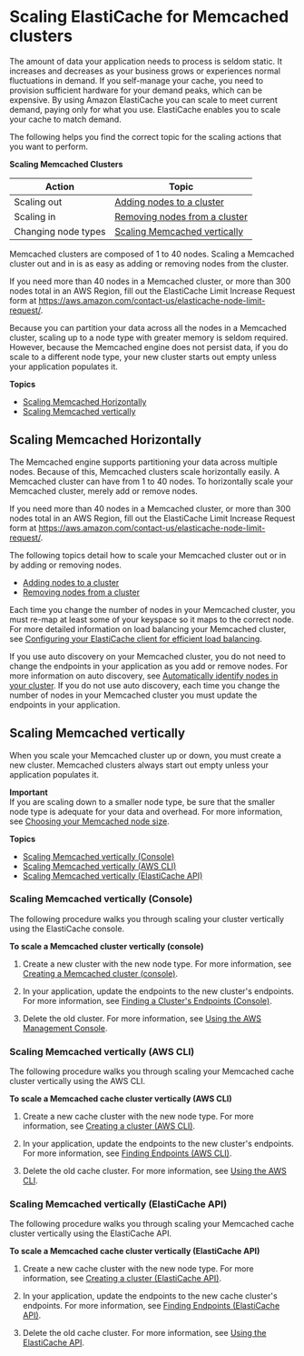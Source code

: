 # Scaling ElastiCache for Memcached clusters<a name="Scaling"></a>

The amount of data your application needs to process is seldom static\. It increases and decreases as your business grows or experiences normal fluctuations in demand\. If you self\-manage your cache, you need to provision sufficient hardware for your demand peaks, which can be expensive\. By using Amazon ElastiCache you can scale to meet current demand, paying only for what you use\. ElastiCache enables you to scale your cache to match demand\.

The following helps you find the correct topic for the scaling actions that you want to perform\.


**Scaling Memcached Clusters**  

| Action | Topic | 
| --- | --- | 
|  Scaling out  |  [Adding nodes to a cluster](Clusters.AddNode.md)  | 
|  Scaling in  |  [Removing nodes from a cluster](Clusters.DeleteNode.md)  | 
|  Changing node types  |  [Scaling Memcached vertically](#Scaling.Memcached.Vertically)  | 

Memcached clusters are composed of 1 to 40 nodes\. Scaling a Memcached cluster out and in is as easy as adding or removing nodes from the cluster\. 

If you need more than 40 nodes in a Memcached cluster, or more than 300 nodes total in an AWS Region, fill out the ElastiCache Limit Increase Request form at [https://aws\.amazon\.com/contact\-us/elasticache\-node\-limit\-request/](https://aws.amazon.com/contact-us/elasticache-node-limit-request/)\.

Because you can partition your data across all the nodes in a Memcached cluster, scaling up to a node type with greater memory is seldom required\. However, because the Memcached engine does not persist data, if you do scale to a different node type, your new cluster starts out empty unless your application populates it\.

**Topics**
+ [Scaling Memcached Horizontally](#Scaling.Memcached.Horizontally)
+ [Scaling Memcached vertically](#Scaling.Memcached.Vertically)

## Scaling Memcached Horizontally<a name="Scaling.Memcached.Horizontally"></a>

The Memcached engine supports partitioning your data across multiple nodes\. Because of this, Memcached clusters scale horizontally easily\. A Memcached cluster can have from 1 to 40 nodes\. To horizontally scale your Memcached cluster, merely add or remove nodes\.

If you need more than 40 nodes in a Memcached cluster, or more than 300 nodes total in an AWS Region, fill out the ElastiCache Limit Increase Request form at [https://aws\.amazon\.com/contact\-us/elasticache\-node\-limit\-request/](https://aws.amazon.com/contact-us/elasticache-node-limit-request/)\.

The following topics detail how to scale your Memcached cluster out or in by adding or removing nodes\.
+ [Adding nodes to a cluster](Clusters.AddNode.md)
+ [Removing nodes from a cluster](Clusters.DeleteNode.md)

Each time you change the number of nodes in your Memcached cluster, you must re\-map at least some of your keyspace so it maps to the correct node\. For more detailed information on load balancing your Memcached cluster, see [Configuring your ElastiCache client for efficient load balancing](BestPractices.LoadBalancing.md)\.

If you use auto discovery on your Memcached cluster, you do not need to change the endpoints in your application as you add or remove nodes\. For more information on auto discovery, see [Automatically identify nodes in your cluster](AutoDiscovery.md)\. If you do not use auto discovery, each time you change the number of nodes in your Memcached cluster you must update the endpoints in your application\.

## Scaling Memcached vertically<a name="Scaling.Memcached.Vertically"></a>

When you scale your Memcached cluster up or down, you must create a new cluster\. Memcached clusters always start out empty unless your application populates it\. 

**Important**  
If you are scaling down to a smaller node type, be sure that the smaller node type is adequate for your data and overhead\. For more information, see [Choosing your Memcached node size](nodes-select-size.md#CacheNodes.SelectSize)\.

**Topics**
+ [Scaling Memcached vertically \(Console\)](#Scaling.Memcached.Vertically.CON)
+ [Scaling Memcached vertically \(AWS CLI\)](#Scaling.Memcached.Vertically.CLI)
+ [Scaling Memcached vertically \(ElastiCache API\)](#Scaling.Memcached.Vertically.API)

### Scaling Memcached vertically \(Console\)<a name="Scaling.Memcached.Vertically.CON"></a>

The following procedure walks you through scaling your cluster vertically using the ElastiCache console\.

**To scale a Memcached cluster vertically \(console\)**

1. Create a new cluster with the new node type\. For more information, see [Creating a Memcached cluster \(console\)](Clusters.Create-mc.md#Clusters.Create.CON.Memcached)\.

1. In your application, update the endpoints to the new cluster's endpoints\. For more information, see [Finding a Cluster's Endpoints \(Console\)](Endpoints.md#Endpoints.Find.Memcached)\.

1. Delete the old cluster\. For more information, see [Using the AWS Management Console](Clusters.Delete.md#Clusters.Delete.CON)\.

### Scaling Memcached vertically \(AWS CLI\)<a name="Scaling.Memcached.Vertically.CLI"></a>

The following procedure walks you through scaling your Memcached cache cluster vertically using the AWS CLI\.

**To scale a Memcached cache cluster vertically \(AWS CLI\)**

1. Create a new cache cluster with the new node type\. For more information, see [Creating a cluster \(AWS CLI\)](Clusters.Create-mc.md#Clusters.Create.CLI)\.

1. In your application, update the endpoints to the new cluster's endpoints\. For more information, see [Finding Endpoints \(AWS CLI\)](Endpoints.md#Endpoints.Find.CLI)\.

1. Delete the old cache cluster\. For more information, see [Using the AWS CLI](Clusters.Delete.md#Clusters.Delete.CLI)\.

### Scaling Memcached vertically \(ElastiCache API\)<a name="Scaling.Memcached.Vertically.API"></a>

The following procedure walks you through scaling your Memcached cache cluster vertically using the ElastiCache API\.

**To scale a Memcached cache cluster vertically \(ElastiCache API\)**

1. Create a new cache cluster with the new node type\. For more information, see [Creating a cluster \(ElastiCache API\)](Clusters.Create-mc.md#Clusters.Create.API)\.

1. In your application, update the endpoints to the new cache cluster's endpoints\. For more information, see [Finding Endpoints \(ElastiCache API\)](Endpoints.md#Endpoints.Find.API)\.

1. Delete the old cache cluster\. For more information, see [Using the ElastiCache API](Clusters.Delete.md#Clusters.Delete.API)\.